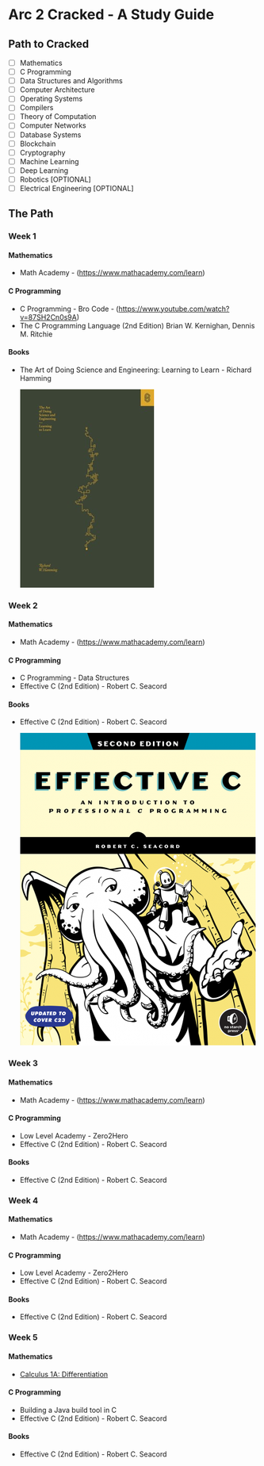 # Arc 2 Cracked - A Study Guide

## Path to Cracked

- [ ] Mathematics
- [ ] C Programming
- [ ] Data Structures and Algorithms
- [ ] Computer Architecture
- [ ] Operating Systems
- [ ] Compilers
- [ ] Theory of Computation
- [ ] Computer Networks
- [ ] Database Systems
- [ ] Blockchain
- [ ] Cryptography
- [ ] Machine Learning
- [ ] Deep Learning
- [ ] Robotics [OPTIONAL]
- [ ] Electrical Engineering [OPTIONAL]

## The Path

### Week 1

#### Mathematics

- Math Academy - (https://www.mathacademy.com/learn)

#### C Programming

- C Programming - Bro Code - (https://www.youtube.com/watch?v=87SH2Cn0s9A)
- The C Programming Language (2nd Edition) Brian W. Kernighan, Dennis M. Ritchie

#### Books

- The Art of Doing Science and Engineering: Learning to Learn - Richard Hamming

    ![The Art of Doing Science and Engineering: Learning to Learn](./images/the-art-of-doing-science-and-engineering.jpg)

### Week 2

#### Mathematics

- Math Academy - (https://www.mathacademy.com/learn)

#### C Programming

- C Programming - Data Structures
- Effective C (2nd Edition) - Robert C. Seacord

#### Books

- Effective C (2nd Edition) - Robert C. Seacord

    ![Effective C (2nd Edition)](./images/EffectiveC2e.png)

### Week 3

#### Mathematics

- Math Academy - (https://www.mathacademy.com/learn)

#### C Programming

- Low Level Academy - Zero2Hero 
- Effective C (2nd Edition) - Robert C. Seacord

#### Books

- Effective C (2nd Edition) - Robert C. Seacord
### Week 4

#### Mathematics

- Math Academy - (https://www.mathacademy.com/learn)

#### C Programming

- Low Level Academy - Zero2Hero 
- Effective C (2nd Edition) - Robert C. Seacord

#### Books

- Effective C (2nd Edition) - Robert C. Seacord

### Week 5

#### Mathematics

- [Calculus 1A: Differentiation](https://openlearninglibrary.mit.edu/courses/course-v1:MITx+18.01.1x+2T2019/about)

#### C Programming

- Building a Java build tool in C
- Effective C (2nd Edition) - Robert C. Seacord

#### Books

- Effective C (2nd Edition) - Robert C. Seacord